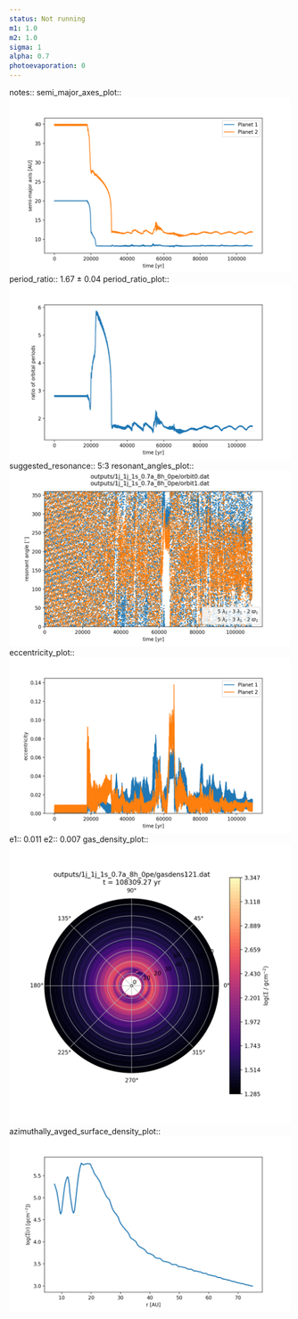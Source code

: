 ```yaml
---
status: Not running
m1: 1.0
m2: 1.0
sigma: 1
alpha: 0.7
photoevaporation: 0
---
```


notes::
semi_major_axes_plot:: ![semi_major_axes_1j_1j_1s_0.7a_8h_0pe.png](plots/semi_major_axes/semi_major_axes_1j_1j_1s_0.7a_8h_0pe.png)
period_ratio:: 1.67 ± 0.04
period_ratio_plot:: ![period_ratio_1j_1j_1s_0.7a_8h_0pe.png](plots/period_ratio/period_ratio_1j_1j_1s_0.7a_8h_0pe.png)
suggested_resonance:: 5:3
resonant_angles_plot:: ![resonant_angles_1j_1j_1s_0.7a_8h_0pe.png](plots/resonant_angles/resonant_angles_1j_1j_1s_0.7a_8h_0pe.png)
eccentricity_plot:: ![eccentricity_1j_1j_1s_0.7a_8h_0pe.png](plots/eccentricity/eccentricity_1j_1j_1s_0.7a_8h_0pe.png)
e1:: 0.011
e2:: 0.007
gas_density_plot:: ![gas_density_1j_1j_1s_0.7a_8h_0pe.png](plots/gas_density/gas_density_1j_1j_1s_0.7a_8h_0pe.png)
azimuthally_avged_surface_density_plot:: ![azimuthally_avged_surface_density_1j_1j_1s_0.7a_8h_0pe.png](plots/azimuthally_avged_surface_density/azimuthally_avged_surface_density_1j_1j_1s_0.7a_8h_0pe.png)
